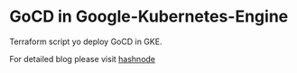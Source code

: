 # GoCD in Google-Kubernetes-Engine

Terraform script yo deploy GoCD in GKE.

For detailed blog please visit [hashnode](https://abilashr.hashnode.dev/setup-gocdwith-github-oauth-and-lets-encrypt-in-google-kubernetes-engine-using-terraform-ck77lkt0t08ftdfs1ketkn254)
